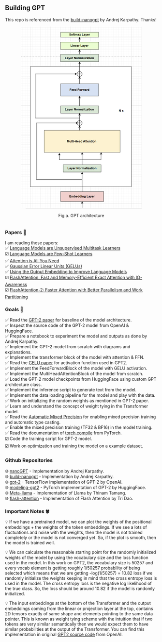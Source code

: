## **Building GPT**
This repo is referenced from the [build-nanogpt](https://github.com/karpathy/build-nanogpt) by Andrej Karpathy. Thanks!

<div style="display: flex; flex-direction: column; align-items: center;">
<img src="assets/gpt.png" alt="" width="400" height="600">
<p style="text-align: center;">Fig a. GPT architecture</p>
</div>


### **Papers 📄**  
I am reading these papers:  
✅ [Language Models are Unsupervised Multitask Learners](https://cdn.openai.com/better-language-models/language_models_are_unsupervised_multitask_learners.pdf)  
☑️ [Language Models are Few-Shot Learners](https://arxiv.org/pdf/2005.14165)  
✅ [Attention is All You Need](https://arxiv.org/abs/1706.03762)  
✅ [Gaussian Error Linear Units (GELUs)](https://arxiv.org/abs/1606.08415)  
✅ [Using the Output Embedding to Improve Language Models](https://arxiv.org/abs/1608.05859)  
☑️ [FlashAttention: Fast and Memory-Efficient Exact Attention with IO-Awareness](https://arxiv.org/abs/2205.14135)  
☑️ [FlashAttention-2: Faster Attention with Better Parallelism and Work Partitioning](https://arxiv.org/abs/2307.08691)  


### **Goals 🎯**
✅ Read the [GPT-2 paper](https://cdn.openai.com/better-language-models/language_models_are_unsupervised_multitask_learners.pdf) for baseline of the model architecture.  
✅ Inspect the source code of the GPT-2 model from OpenAI & HuggingFace.  
✅ Prepare a notebook to experiment the model and outputs as done by Andrej Karpathy.  
✅ Implement the GPT-2 model from scratch with diagrams and explanations.  
✅ Implement the transformer block of the model with attention & FFN.  
✅ Read the [GELU paper](https://arxiv.org/abs/1606.08415) for activation function used in GPT2.  
✅ Implement the FeedForwardBlock of the model with GELU activation.  
✅ Implement the MultiHeadAttentionBlock of the model from scratch.  
✅ Load the GPT-2 model checkpoints from HuggingFace using custom GPT architecture class.  
✅ Implement the inference script to generate text from the model.  
✅ Implement the data loading pipeline for the model and play with the data.  
✅ Work on initializing the random weights as mentioned in GPT-2 paper.  
✅ Learn and understand the concept of weight tying in the Transformer model.  
✅ Read the [Automatic Mixed Precision](https://pytorch.org/tutorials/recipes/recipes/amp_recipe.html) for enabling mixed precision training and automatic type casting.    
✅ Enable the mixed precision training (TF32 & BF16) in the model training.  
✅ Read the documentation of [torch.compile](https://pytorch.org/tutorials/intermediate/torch_compile_tutorial.html) from PyTorch.  
☑️ Code the training script for GPT-2 model.  
☑️ Work on optimization and training the model on a example dataset.  


### **Github Repositories**
🌐 [nanoGPT](https://github.com/karpathy/nanoGPT) - Implementation by Andrej Karpathy.  
🌐 [build-nanogpt](https://github.com/karpathy/build-nanogpt) - Implementation by Andrej Karpathy.    
🌐 [gpt-2](https://github.com/openai/gpt-2) - TensorFlow implementation of GPT-2 by OpenAI.  
🌐 [modeling-gpt2](https://github.com/huggingface/transformers/blob/main/src/transformers/models/gpt2/modeling_gpt2.py) - PyTorch implementation of GPT-2 by HuggingFace.  
🌐 [Meta-llama](https://github.com/ThinamXx/Meta-llama/tree/main) - Implementation of Llama by Thinam Tamang.  
🌐 [flash-attention](https://github.com/Dao-AILab/flash-attention) - Implementation of Flash Attention by Tri Dao.  


### **Important Notes 🍀**
💡 If we have a pretrained model, we can plot the weights of the positional embeddings + the weights of the token embeddings. If we see a lots of fluctuations and noise with the weights, then the model is not trained completely or the model is not converged yet. So, if the plot is smooth, then the model is trained well.  

💡 We can calculate the reasonable starting point for the randomly initialized weights of the model by using the vocabulary size and the loss function used in the model. In this work on GPT2, the vocabulary size is 50257 and every vocab element is getting roughly 1/50257 probability of being selected which means that we are getting -log(1/50257) = 10.82 loss if we randomly initialize the weights keeping in mind that the cross entropy loss is used in the model. The cross entropy loss is the negative log likelihood of the true class. So, the loss should be around 10.82 if the model is randomly initialized.  

💡 The input embeddings at the bottom of the Transformer and the output embeddings coming from the linear or projection layer at the top, contains 2D tensors exactly of same shape and elements pointing to the same data pointer. This is known as weight tying scheme with the intuition that if two tokens are very similar semantically then we would expect them to have similar probabilities at the output of the Transformer. You can find this implementation in original [GPT2 source code](https://github.com/openai/gpt-2/blob/master/src/model.py#L171C8-L171C58) from OpenAI. 